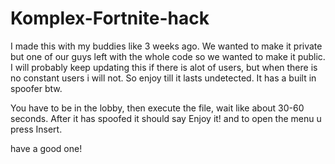# Komplex-Fortnite-hack
I made this with my buddies like 3 weeks ago. We wanted to make it private but one of our guys left with the whole code so we wanted to make it public. I will probably keep updating this if there is alot of users, but when there is no constant users i will not. So enjoy till it lasts undetected. It has a built in spoofer btw.


You have to be in the lobby, then execute the file, wait like about 30-60 seconds. After it has spoofed it should say Enjoy it! and to open the menu u press Insert.

have a good one!
